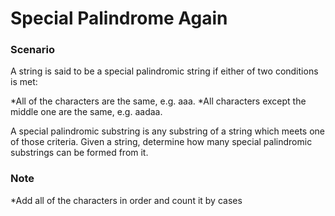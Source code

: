 # Special Palindrome Again

### Scenario
A string is said to be a special palindromic string if either of two conditions is met:

*All of the characters are the same, e.g. aaa.
*All characters except the middle one are the same, e.g. aadaa.

A special palindromic substring is any substring of a string which meets one of those criteria. Given a string, determine how many special palindromic substrings can be formed from it.

### Note
*Add all of the characters in order and count it by cases